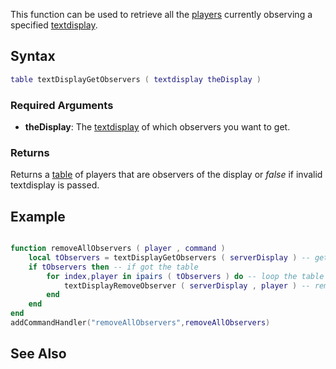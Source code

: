 This function can be used to retrieve all the [players](/docs/player.md "wikilink") currently observing a specified [textdisplay](/textdisplay.md "wikilink").

Syntax
------

``` lua
table textDisplayGetObservers ( textdisplay theDisplay )
```

### Required Arguments

-   **theDisplay**: The [textdisplay](/docs/textdisplay.md "wikilink") of which observers you want to get.

### Returns

Returns a [table](/docs/table.md "wikilink") of players that are observers of the display or *false* if invalid textdisplay is passed.

Example
-------

``` lua

function removeAllObservers ( player , command )
    local tObservers = textDisplayGetObservers ( serverDisplay ) -- get a table of all observers in 'serverDisplay' text display
    if tObservers then -- if got the table
        for index,player in ipairs ( tObservers ) do -- loop the table
            textDisplayRemoveObserver ( serverDisplay , player ) -- remove the player from the text display
        end
    end
end
addCommandHandler("removeAllObservers",removeAllObservers)
```

See Also
--------

